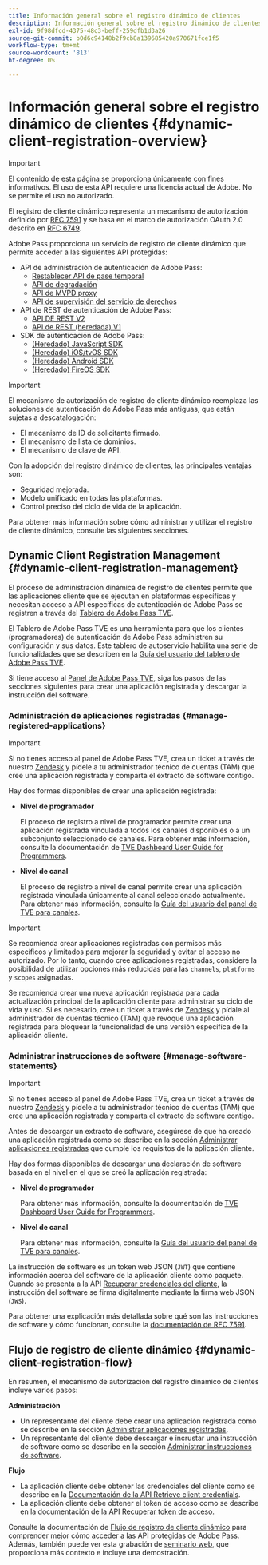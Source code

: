 ```yaml
---
title: Información general sobre el registro dinámico de clientes
description: Información general sobre el registro dinámico de clientes
exl-id: 9f98dfcd-4375-48c3-beff-259dfb1d3a26
source-git-commit: b0d6c94148b2f9cb8a139685420a970671fce1f5
workflow-type: tm+mt
source-wordcount: '813'
ht-degree: 0%

---
```


# Información general sobre el registro dinámico de clientes {#dynamic-client-registration-overview}

>[!IMPORTANT]
>
> El contenido de esta página se proporciona únicamente con fines informativos. El uso de esta API requiere una licencia actual de Adobe. No se permite el uso no autorizado.

El registro de cliente dinámico representa un mecanismo de autorización definido por [RFC 7591](https://datatracker.ietf.org/doc/html/rfc7591) y se basa en el marco de autorización OAuth 2.0 descrito en [RFC 6749](https://datatracker.ietf.org/doc/html/rfc6749).

Adobe Pass proporciona un servicio de registro de cliente dinámico que permite acceder a las siguientes API protegidas:

* API de administración de autenticación de Adobe Pass:
   * [Restablecer API de pase temporal](../../features-premium/temporary-access/reset-temp-pass.md)
   * [API de degradación](../../features-premium/degraded-access/degradation-api-overview.md)
   * [API de MVPD proxy](../../../integration-guide-mvpds/proxy-mvpd-webserv.md)
   * [API de supervisión del servicio de derechos](../../features-premium/esm/entitlement-service-monitoring-api.md)
* API de REST de autenticación de Adobe Pass:
   * [API DE REST V2](../rest-api-v2/apis/rest-api-v2-apis-overview.md)
   * [API de REST (heredada) V1](../../legacy/rest-api-v1/rest-api-reference.md)
* SDK de autenticación de Adobe Pass:
   * [(Heredado) JavaScript SDK](../../legacy/sdks/javascript-sdk/javascript-sdk-api-reference.md)
   * [(Heredado) iOS/tvOS SDK](../../legacy/sdks/ios-tvos-sdk/iostvos-sdk-api-reference.md)
   * [(Heredado) Android SDK](../../legacy/sdks/android-sdk/android-sdk-api-reference.md)
   * [(Heredado) FireOS SDK](../../legacy/sdks/fireos-sdk/amazon-fireos-native-client-api-reference.md)

>[!IMPORTANT]
>
> El mecanismo de autorización de registro de cliente dinámico reemplaza las soluciones de autenticación de Adobe Pass más antiguas, que están sujetas a descatalogación:
>
> * El mecanismo de ID de solicitante firmado.
> * El mecanismo de lista de dominios.
> * El mecanismo de clave de API.

Con la adopción del registro dinámico de clientes, las principales ventajas son:

* Seguridad mejorada.
* Modelo unificado en todas las plataformas.
* Control preciso del ciclo de vida de la aplicación.

Para obtener más información sobre cómo administrar y utilizar el registro de cliente dinámico, consulte las siguientes secciones.

## Dynamic Client Registration Management {#dynamic-client-registration-management}

El proceso de administración dinámica de registro de clientes permite que las aplicaciones cliente que se ejecutan en plataformas específicas y necesitan acceso a API específicas de autenticación de Adobe Pass se registren a través del [Tablero de Adobe Pass TVE](https://experience.adobe.com/#/pass/authentication).

El Tablero de Adobe Pass TVE es una herramienta para que los clientes (programadores) de autenticación de Adobe Pass administren su configuración y sus datos. Este tablero de autoservicio habilita una serie de funcionalidades que se describen en la [Guía del usuario del tablero de Adobe Pass TVE](../../../user-guide-tve-dashboard/tve-dashboard-overview.md).

Si tiene acceso al [Panel de Adobe Pass TVE](https://experience.adobe.com/#/pass/authentication), siga los pasos de las secciones siguientes para crear una aplicación registrada y descargar la instrucción del software.

### Administración de aplicaciones registradas {#manage-registered-applications}

>[!IMPORTANT]
>
> Si no tienes acceso al panel de Adobe Pass TVE, crea un ticket a través de nuestro [Zendesk](https://adobeprimetime.zendesk.com) y pídele a tu administrador técnico de cuentas (TAM) que cree una aplicación registrada y comparta el extracto de software contigo.

Hay dos formas disponibles de crear una aplicación registrada:

* **Nivel de programador**

  El proceso de registro a nivel de programador permite crear una aplicación registrada vinculada a todos los canales disponibles o a un subconjunto seleccionado de canales. Para obtener más información, consulte la documentación de [TVE Dashboard User Guide for Programmers](../../../user-guide-tve-dashboard/tve-dashboard-programmers.md).


* **Nivel de canal**

  El proceso de registro a nivel de canal permite crear una aplicación registrada vinculada únicamente al canal seleccionado actualmente. Para obtener más información, consulte la [Guía del usuario del panel de TVE para canales](../../../user-guide-tve-dashboard/tve-dashboard-channels.md).

>[!IMPORTANT]
>
> Se recomienda crear aplicaciones registradas con permisos más específicos y limitados para mejorar la seguridad y evitar el acceso no autorizado. Por lo tanto, cuando cree aplicaciones registradas, considere la posibilidad de utilizar opciones más reducidas para las `channels`, `platforms` y `scopes` asignadas.
>
> Se recomienda crear una nueva aplicación registrada para cada actualización principal de la aplicación cliente para administrar su ciclo de vida y uso. Si es necesario, cree un ticket a través de [Zendesk](https://adobeprimetime.zendesk.com) y pídale al administrador de cuentas técnico (TAM) que revoque una aplicación registrada para bloquear la funcionalidad de una versión específica de la aplicación cliente.

### Administrar instrucciones de software {#manage-software-statements}

>[!IMPORTANT]
>
> Si no tienes acceso al panel de Adobe Pass TVE, crea un ticket a través de nuestro [Zendesk](https://adobeprimetime.zendesk.com) y pídele a tu administrador técnico de cuentas (TAM) que cree una aplicación registrada y comparta el extracto de software contigo.

Antes de descargar un extracto de software, asegúrese de que ha creado una aplicación registrada como se describe en la sección [Administrar aplicaciones registradas](#manage-registered-applications) que cumple los requisitos de la aplicación cliente.

Hay dos formas disponibles de descargar una declaración de software basada en el nivel en el que se creó la aplicación registrada:

* **Nivel de programador**

  Para obtener más información, consulte la documentación de [TVE Dashboard User Guide for Programmers](../../../user-guide-tve-dashboard/tve-dashboard-programmers.md).

* **Nivel de canal**

  Para obtener más información, consulte la [Guía del usuario del panel de TVE para canales](../../../user-guide-tve-dashboard/tve-dashboard-channels.md).

La instrucción de software es un token web JSON (`JWT`) que contiene información acerca del software de la aplicación cliente como paquete. Cuando se presenta a la API [Recuperar credenciales del cliente](apis/dynamic-client-registration-apis-retrieve-client-credentials.md), la instrucción del software se firma digitalmente mediante la firma web JSON (`JWS`).

Para obtener una explicación más detallada sobre qué son las instrucciones de software y cómo funcionan, consulte la [documentación de RFC 7591](https://tools.ietf.org/html/rfc7591).

## Flujo de registro de cliente dinámico  {#dynamic-client-registration-flow}

En resumen, el mecanismo de autorización del registro dinámico de clientes incluye varios pasos:

**Administración**

* Un representante del cliente debe crear una aplicación registrada como se describe en la sección [Administrar aplicaciones registradas](#manage-registered-applications).
* Un representante del cliente debe descargar e incrustar una instrucción de software como se describe en la sección [Administrar instrucciones de software](#manage-software-statements).

**Flujo**

* La aplicación cliente debe obtener las credenciales del cliente como se describe en la [Documentación de la API Retrieve client credentials](apis/dynamic-client-registration-apis-retrieve-client-credentials.md).
* La aplicación cliente debe obtener el token de acceso como se describe en la documentación de la API [Recuperar token de acceso](apis/dynamic-client-registration-apis-retrieve-access-token.md).

Consulte la documentación de [Flujo de registro de cliente dinámico](flows/dynamic-client-registration-flow.md) para comprender mejor cómo acceder a las API protegidas de Adobe Pass. Además, también puede ver esta grabación de [seminario web](https://my.adobeconnect.com/pzkp8ujrigg1/), que proporciona más contexto e incluye una demostración.
